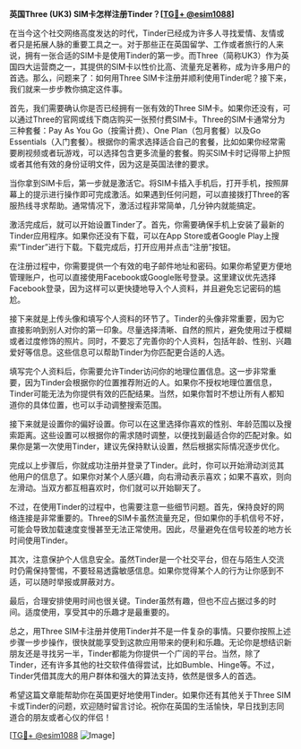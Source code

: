 **英国Three (UK3) SIM卡怎样注册Tinder？[[TG💪+ @esim1088](https://t.me/s/esim1088)]**

在当今这个社交网络高度发达的时代，Tinder已经成为许多人寻找爱情、友情或者只是拓展人脉的重要工具之一。对于那些正在英国留学、工作或者旅行的人来说，拥有一张合适的SIM卡是使用Tinder的第一步。而Three（简称UK3）作为英国四大运营商之一，其提供的SIM卡以性价比高、流量充足著称，成为许多用户的首选。那么，问题来了：如何用Three SIM卡注册并顺利使用Tinder呢？接下来，我们就来一步步教你搞定这件事。

首先，我们需要确认你是否已经拥有一张有效的Three SIM卡。如果你还没有，可以通过Three的官网或线下商店购买一张预付费SIM卡。Three的SIM卡通常分为三种套餐：Pay As You Go（按需计费）、One Plan（包月套餐）以及Go Essentials（入门套餐）。根据你的需求选择适合自己的套餐，比如如果你经常需要刷视频或者玩游戏，可以选择包含更多流量的套餐。购买SIM卡时记得带上护照或者其他有效的身份证明文件，因为这是英国法律的要求。

当你拿到SIM卡后，第一步就是激活它。将SIM卡插入手机后，打开手机，按照屏幕上的提示进行操作即可完成激活。如果遇到任何问题，可以直接拨打Three的客服热线寻求帮助。通常情况下，激活过程非常简单，几分钟内就能搞定。

激活完成后，就可以开始设置Tinder了。首先，你需要确保手机上安装了最新的Tinder应用程序。如果你还没有下载，可以在App Store或者Google Play上搜索“Tinder”进行下载。下载完成后，打开应用并点击“注册”按钮。

在注册过程中，你需要提供一个有效的电子邮件地址和密码。如果你希望更方便地管理账户，也可以直接使用Facebook或Google账号登录。这里建议优先选择Facebook登录，因为这样可以更快捷地导入个人资料，并且避免忘记密码的尴尬。

接下来就是上传头像和填写个人资料的环节了。Tinder的头像非常重要，因为它直接影响到别人对你的第一印象。尽量选择清晰、自然的照片，避免使用过于模糊或者过度修饰的照片。同时，不要忘了完善你的个人资料，包括年龄、性别、兴趣爱好等信息。这些信息可以帮助Tinder为你匹配更合适的人选。

填写完个人资料后，你需要允许Tinder访问你的地理位置信息。这一步非常重要，因为Tinder会根据你的位置推荐附近的人。如果你不授权地理位置信息，Tinder可能无法为你提供有效的匹配结果。当然，如果你暂时不想让所有人都知道你的具体位置，也可以手动调整搜索范围。

接下来就是设置你的偏好设置。你可以在这里选择你喜欢的性别、年龄范围以及搜索距离。这些设置可以根据你的需求随时调整，以便找到最适合你的匹配对象。如果你是第一次使用Tinder，建议先保持默认设置，然后根据实际情况逐步优化。

完成以上步骤后，你就成功注册并登录了Tinder。此时，你可以开始滑动浏览其他用户的信息了。如果你对某个人感兴趣，向右滑动表示喜欢；如果不喜欢，则向左滑动。当双方都互相喜欢时，你们就可以开始聊天了。

不过，在使用Tinder的过程中，也需要注意一些细节问题。首先，保持良好的网络连接是非常重要的。Three的SIM卡虽然流量充足，但如果你的手机信号不好，可能会导致加载速度变慢甚至无法正常使用。因此，尽量避免在信号较差的地方长时间使用Tinder。

其次，注意保护个人信息安全。虽然Tinder是一个社交平台，但在与陌生人交流时仍需保持警惕，不要轻易透露敏感信息。如果你觉得某个人的行为让你感到不适，可以随时举报或屏蔽对方。

最后，合理安排使用时间也很关键。Tinder虽然有趣，但也不应占据过多的时间。适度使用，享受其中的乐趣才是最重要的。

总之，用Three SIM卡注册并使用Tinder并不是一件复杂的事情。只要你按照上述步骤一步步操作，很快就能享受到这款应用带来的便利和乐趣。无论你是想结识新朋友还是寻找另一半，Tinder都能为你提供一个广阔的平台。当然，除了Tinder，还有许多其他的社交软件值得尝试，比如Bumble、Hinge等。不过，Tinder凭借其庞大的用户群体和强大的算法支持，依然是很多人的首选。

希望这篇文章能帮助你在英国更好地使用Tinder。如果你还有其他关于Three SIM卡或Tinder的问题，欢迎随时留言讨论。祝你在英国的生活愉快，早日找到志同道合的朋友或者心仪的伴侣！

[[TG💪+ @esim1088](https://t.me/s/esim1088) ![Image](https://i.postimg.cc/4NQfJmqS/Snipaste-2025-05-13-00-14-12.png)]